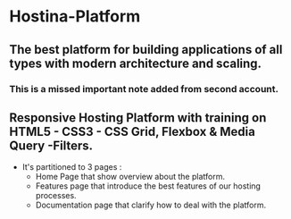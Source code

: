 # Hostina-Platform
## The best platform for building applications of all types with modern architecture and scaling.
### This is a missed important note added from second account.

## Responsive Hosting Platform with training on HTML5 - CSS3 - CSS Grid, Flexbox & Media Query -Filters.

- It's partitioned to 3 pages :
    - Home Page that show overview about the platform.
    - Features page that introduce the best features of our hosting processes.
    - Documentation page that clarify how to deal with the platform.
